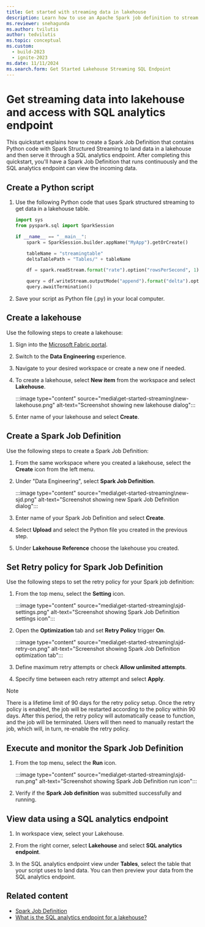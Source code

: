 ```yaml
---
title: Get started with streaming data in lakehouse
description: Learn how to use an Apache Spark job definition to stream data into your lakehouse and then serve it through a SQL analytics endpoint.
ms.reviewer: snehagunda
ms.author: tvilutis
author: tedvilutis
ms.topic: conceptual
ms.custom:
  - build-2023
  - ignite-2023
ms.date: 11/11/2024
ms.search.form: Get Started Lakehouse Streaming SQL Endpoint
---
```


# Get streaming data into lakehouse and access with SQL analytics endpoint

This quickstart explains how to create a Spark Job Definition that contains Python code with Spark Structured Streaming to land data in a lakehouse and then serve it through a SQL analytics endpoint. After completing this quickstart, you'll have a Spark Job Definition that runs continuously and the SQL analytics endpoint can view the incoming data.

## Create a Python script

1. Use the following Python code that uses Spark structured streaming to get data in a lakehouse table.

   ```python
   import sys
   from pyspark.sql import SparkSession
   
   if __name__ == "__main__":
       spark = SparkSession.builder.appName("MyApp").getOrCreate()
   
       tableName = "streamingtable"
       deltaTablePath = "Tables/" + tableName
   
       df = spark.readStream.format("rate").option("rowsPerSecond", 1).load()

       query = df.writeStream.outputMode("append").format("delta").option("path", deltaTablePath).option("checkpointLocation", deltaTablePath + "/checkpoint").start()
       query.awaitTermination()
   ```

1. Save your script as Python file (.py) in your local computer.

## Create a lakehouse

Use the following steps to create a lakehouse:

1. Sign into the [Microsoft Fabric portal](https://app.fabric.microsoft.com).

1. Switch to the **Data Engineering** experience.

1. Navigate to your desired workspace or create a new one if needed.

1. To create a lakehouse, select **New item** from the workspace and select **Lakehouse**.

   :::image type="content" source="media\get-started-streaming\new-lakehouse.png" alt-text="Screenshot showing new lakehouse dialog":::

1. Enter name of your lakehouse and select **Create**.

## Create a Spark Job Definition

Use the following steps to create a Spark Job Definition:

1. From the same workspace where you created a lakehouse, select the **Create** icon from the left menu.

1. Under "Data Engineering", select **Spark Job Definition**.

   :::image type="content" source="media\get-started-streaming\new-sjd.png" alt-text="Screenshot showing new Spark Job Definition dialog":::

1. Enter name of your Spark Job Definition and select **Create**.

1. Select **Upload** and select the Python file you created in the previous step.

1. Under **Lakehouse Reference** choose the lakehouse you created.

## Set Retry policy for Spark Job Definition

Use the following steps to set the retry policy for your Spark job definition:

1. From the top menu, select the **Setting** icon.

   :::image type="content" source="media\get-started-streaming\sjd-settings.png" alt-text="Screenshot showing Spark Job Definition settings icon":::

1. Open the **Optimization** tab and set **Retry Policy** trigger **On**.

   :::image type="content" source="media\get-started-streaming\sjd-retry-on.png" alt-text="Screenshot showing Spark Job Definition optimization tab":::

1. Define maximum retry attempts or check **Allow unlimited attempts**.

1. Specify time between each retry attempt and select **Apply**.

> [!NOTE]
> There is a lifetime limit of 90 days for the retry policy setup. Once the retry policy is enabled, the job will be restarted according to the policy within 90 days. After this period, the retry policy will automatically cease to function, and the job will be terminated. Users will then need to manually restart the job, which will, in turn, re-enable the retry policy.

## Execute and monitor the Spark Job Definition

1. From the top menu, select the **Run** icon.

   :::image type="content" source="media\get-started-streaming\sjd-run.png" alt-text="Screenshot showing Spark Job Definition run icon":::

1. Verify if the **Spark Job definition** was submitted successfully and running.

## View data using a SQL analytics endpoint

1. In workspace view, select your Lakehouse.

1. From the right corner, select **Lakehouse** and select **SQL analytics endpoint**.

1. In the SQL analytics endpoint view under **Tables**, select the table that your script uses to land data. You can then preview your data from the SQL analytics endpoint.

## Related content

- [Spark Job Definition](spark-job-definition.md)
- [What is the SQL analytics endpoint for a lakehouse?](lakehouse-sql-analytics-endpoint.md)
